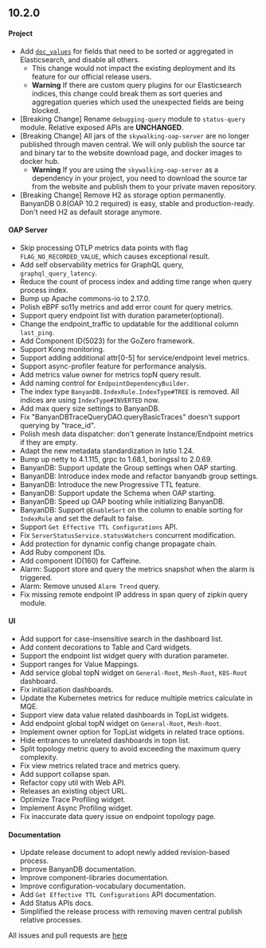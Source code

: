 ## 10.2.0

#### Project
* Add [`doc_values`](https://www.elastic.co/guide/en/elasticsearch/reference/current/doc-values.html) for fields
  that need to be sorted or aggregated in Elasticsearch, and disable all others.
  * This change would not impact the existing deployment and its feature for our official release users.
  * **Warning** If there are custom query plugins for our Elasticsearch indices, this change could break them as
    sort queries and aggregation queries which used the unexpected fields are being blocked.
* [Breaking Change] Rename `debugging-query` module to `status-query` module. Relative exposed APIs are **UNCHANGED**. 
* [Breaking Change] All jars of the `skywalking-oap-server` are no longer published through maven central. We will only 
  publish the source tar and binary tar to the website download page, and docker images to docker hub.
  * **Warning** If you are using the `skywalking-oap-server` as a dependency in your project, you need to download the 
    source tar from the website and publish them to your private maven repository.
* [Breaking Change] Remove H2 as storage option permanently. BanyanDB 0.8(OAP 10.2 required) is easy, stable and 
  production-ready. Don't need H2 as default storage anymore.

#### OAP Server

* Skip processing OTLP metrics data points with flag `FLAG_NO_RECORDED_VALUE`, which causes exceptional result.
* Add self observability metrics for GraphQL query, `graphql_query_latency`.
* Reduce the count of process index and adding time range when query process index.
* Bump up Apache commons-io to 2.17.0.
* Polish eBPF so11y metrics and add error count for query metrics.
* Support query endpoint list with duration parameter(optional).
* Change the endpoint_traffic to updatable for the additional column `last_ping`.
* Add Component ID(5023) for the GoZero framework.
* Support Kong monitoring.
* Support adding additional attr[0-5] for service/endpoint level metrics.
* Support async-profiler feature for performance analysis.
* Add metrics value owner for metrics topN query result.
* Add naming control for `EndpointDependencyBuilder`.
* The index type `BanyanDB.IndexRule.IndexType#TREE` is removed. All indices are using `IndexType#INVERTED` now.
* Add max query size settings to BanyanDB.
* Fix "BanyanDBTraceQueryDAO.queryBasicTraces" doesn't support querying by "trace_id".
* Polish mesh data dispatcher: don't generate Instance/Endpoint metrics if they are empty.
* Adapt the new metadata standardization in Istio 1.24.
* Bump up netty to 4.1.115, grpc to 1.68.1, boringssl to 2.0.69.
* BanyanDB: Support update the Group settings when OAP starting.
* BanyanDB: Introduce index mode and refactor banyandb group settings.
* BanyanDB: Introduce the new Progressive TTL feature.
* BanyanDB: Support update the Schema when OAP starting.
* BanyanDB: Speed up OAP booting while initializing BanyanDB.
* BanyanDB: Support `@EnableSort` on the column to enable sorting for `IndexRule` and set the default to false.
* Support `Get Effective TTL Configurations` API.
* Fix `ServerStatusService.statusWatchers` concurrent modification.
* Add protection for dynamic config change propagate chain.
* Add Ruby component IDs.
* Add component ID(160) for Caffeine.
* Alarm: Support store and query the metrics snapshot when the alarm is triggered.
* Alarm: Remove unused `Alarm Trend` query.
* Fix missing remote endpoint IP address in span query of zipkin query module.

#### UI

* Add support for case-insensitive search in the dashboard list.
* Add content decorations to Table and Card widgets.
* Support the endpoint list widget query with duration parameter.
* Support ranges for Value Mappings.
* Add service global topN widget on `General-Root`, `Mesh-Root`, `K8S-Root` dashboard.
* Fix initialization dashboards.
* Update the Kubernetes metrics for reduce multiple metrics calculate in MQE.
* Support view data value related dashboards in TopList widgets.
* Add endpoint global topN widget on `General-Root`, `Mesh-Root`.
* Implement owner option for TopList widgets in related trace options.
* Hide entrances to unrelated dashboards in topn list.
* Split topology metric query to avoid exceeding the maximum query complexity.
* Fix view metrics related trace and metrics query.
* Add support collapse span.
* Refactor copy util with Web API.
* Releases an existing object URL.
* Optimize Trace Profiling widget.
* Implement Async Profiling widget.
* Fix inaccurate data query issue on endpoint topology page.

#### Documentation
* Update release document to adopt newly added revision-based process.
* Improve BanyanDB documentation.
* Improve component-libraries documentation.
* Improve configuration-vocabulary documentation.
* Add `Get Effective TTL Configurations` API documentation.
* Add Status APIs docs.
* Simplified the release process with removing maven central publish relative processes.

All issues and pull requests are [here](https://github.com/apache/skywalking/milestone/224?closed=1)
